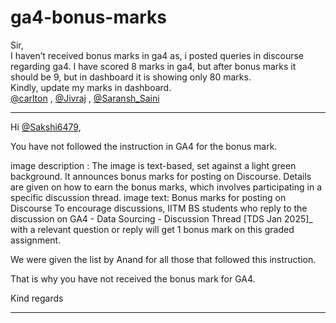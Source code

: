 # ga4-bonus-marks

Sir,  
I haven’t received bonus marks in ga4 as, i posted queries in discourse regarding ga4. I have scored 8 marks in ga4, but after bonus marks it should be 9, but in dashboard it is showing only 80 marks.  
Kindly, update my marks in dashboard.  
[@carlton](/u/carlton) , [@Jivraj](/u/jivraj) , [@Saransh\_Saini](/u/saransh_saini)

---

Hi [@Sakshi6479](/u/sakshi6479),

You have not followed the instruction in GA4 for the bonus mark.

image description : The image is text-based, set against a light green background. It announces bonus marks for posting on Discourse. Details are given on how to earn the bonus marks, which involves participating in a specific discussion thread.
image text: Bonus marks for posting on Discourse
To encourage discussions, IITM BS students who reply to the discussion on GA4 - Data Sourcing - Discussion Thread [TDS Jan 2025]\_ with a relevant question or reply will get 1 bonus mark on this graded assignment.

We were given the list by Anand for all those that followed this instruction.

That is why you have not received the bonus mark for GA4.

Kind regards

---

